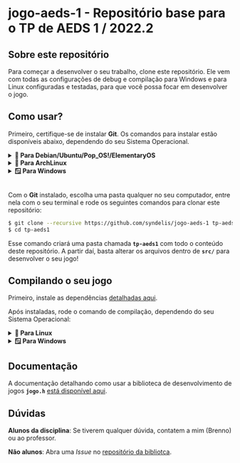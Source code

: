 # jogo-aeds-1 - Repositório base para o TP de AEDS 1 / 2022.2

## Sobre este repositório

Para começar a desenvolver o seu trabalho, clone este repositório. Ele vem com
todas as configurações de debug e compilação para Windows e para Linux
configuradas e testadas, para que você possa focar em desenvolver o jogo.

## Como usar?

Primeiro, certifique-se de instalar **Git**. Os comandos para instalar estão
disponíveis abaixo, dependendo do seu Sistema Operacional.

<details>
<summary><b>🐧 Para Debian/Ubuntu/Pop_OS!/ElementaryOS</b></summary>

```sh
$ sudo apt install git
```

</details>

<details>
<summary><b>🐧 Para ArchLinux</b></summary>

```sh
$ sudo pacman -S git
```

</details>

<details>
<summary><b>🪟 Para Windows</b></summary>

Para Windows 10 (acima da versão 1809) e Windows 11, rode o seguinte comando no
seu PowerShell:

```pwsh
PS> winget install Git.Git
```

Para versões do Windows mais antigas (10 < 1809, 8.1, 8, 7, Vista, XP, Etc.),
[baixe o instalador aqui](https://git-scm.com/download/win).

**⚠️ Importante**: Após instalar o Git, feche e abra a linha de comando que você
usou

</details>

<br/>

Com o **Git** instalado, escolha uma pasta qualquer no seu computador, entre
nela com o seu terminal e rode os seguintes comandos para clonar este
repositório:

```sh
$ git clone --recursive https://github.com/syndelis/jogo-aeds-1 tp-aeds1
$ cd tp-aeds1
```

Esse comando criará uma pasta chamada **`tp-aeds1`** com todo o conteúdo deste
repositório. A partir daí, basta alterar os arquivos dentro de **`src/`** para
desenvolver o seu jogo!

## Compilando o seu jogo

Primeiro, instale as dependências [detalhadas aqui](https://github.com/Syndelis/jogo.h#instalando-as-depend%C3%AAncias-).

Após instaladas, rode o comando de compilação, dependendo do seu Sistema
Operacional:

<details>
<summary><b>🐧 Para Linux</b></summary>

```sh
$ make
```

</details>

<details>
<summary><b>🪟 Para Windows</b></summary>

```pwsh
PS> .\compilar.ps1
```

**⚠️ Atenção**: Pode ser que o comando acima falhe porque "a execução de
scripts foi desabilitada neste sistema". Caso ocorra com você, abra um
PowerShell como administrador e rode o seguinte comando
**e reinicie seu computador**:

```pwsh
PS> Set-ExecutionPolicy Unrestricted
```

</details>

## Documentação

A documentação detalhando como usar a biblioteca de desenvolvimento de jogos
**`jogo.h`** [está disponível aqui](https://syndelis.github.io/jogo.h).

## Dúvidas

**Alunos da disciplina**: Se tiverem qualquer dúvida, contatem a mim (Brenno) ou
ao professor.

**Não alunos**: Abra uma *Issue* no [repositório da bibliotca](https://github.com/syndelis/jogo.h).